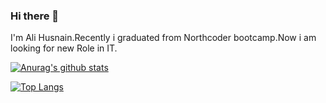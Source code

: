 ### Hi there 👋
I'm Ali Husnain.Recently i graduated from Northcoder bootcamp.Now i am looking for new Role in IT.

[![Anurag's github stats](https://github-readme-stats.vercel.app/api?username=alihusnain4190)](https://github.com/anuraghazra/github-readme-stats)

[![Top Langs](https://github-readme-stats.vercel.app/api/top-langs/?username=alihusnain4190)](https://github.com/anuraghazra/github-readme-stats)

<!--
**alihusnain4190/alihusnain4190** is a ✨ _special_ ✨ repository because its `README.md` (this file) appears on your GitHub profile.

Here are some ideas to get you started:

- 🔭 I’m currently working on ...
- 🌱 I’m currently learning ...
- 👯 I’m looking to collaborate on ...
- 🤔 I’m looking for help with ...
- 💬 Ask me about ...
- 📫 How to reach me: ...
- 😄 Pronouns: ...
- ⚡ Fun fact: ...
-->
